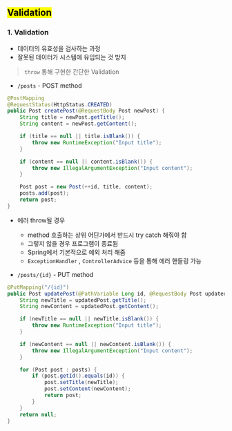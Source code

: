 ## <mark color="#fbc956">Validation</mark>

### 1. Validation

- 데이터의 유효성을 검사하는 과정
- 잘못된 데이터가 시스템에 유입되는 것 방지

> `throw` 통해 구현한 간단한 Validation

- `/posts` - POST method

```java
@PostMapping
@RequestStatus(HttpStatus.CREATED)
public Post createPost(@RequestBody Post newPost) {
	String title = newPost.getTitle();
	String content = newPost.getContent();

	if (title == null || title.isBlank()) {
		throw new RuntimeException("Input title");
	}

	if (content == null || content.isBlank()) {
		throw new IllegalArgumentException("Input content");
	}

	Post post = new Post(++id, title, content);
	posts.add(post);
	return post;
}
```

- 에러 throw될 경우

  - method 호출하는 상위 어딘가에서 반드시 try catch 해줘야 함
  - 그렇지 않을 경우 프로그램이 종료됨
  - Spring에서 기본적으로 예외 처리 해줌
  - `ExceptionHandler` , `ControllerAdvice` 등을 통해 에러 핸들링 가능

- `/posts/{id}` - PUT method

```java
@PutMapping("/{id}")
public Post updatePost(@PathVariable Long id, @RequestBody Post updatedPost) {
	String newTitle = updatedPost.getTitle();
	String newContent = updatedPost.getContent();

	if (newTitle == null || newTitle.isBlank()) {
		throw new RuntimeException("Input title");
	}

	if (newContent == null || newContent.isBlank()) {
		throw new IllegalArgumentException("Input content");
	}

	for (Post post : posts) {
		if (post.getId().equals(id)) {
			post.setTitle(newTitle);
			post.setContent(newContent);
			return post;
		}
	}
	return null;
}
```

